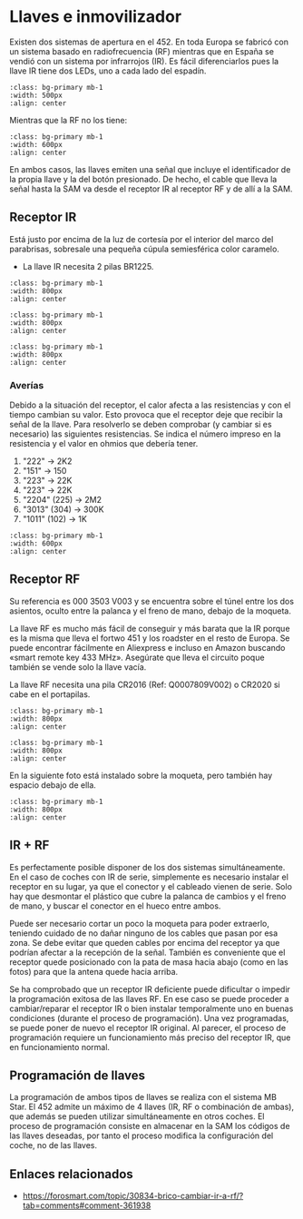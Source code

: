 # Llaves e inmovilizador

Existen dos sistemas de apertura en el 452. En toda Europa se fabricó con un
sistema basado en radiofrecuencia (RF) mientras que en España se vendió con un
sistema por infrarrojos (IR). Es fácil diferenciarlos pues la llave IR tiene dos
LEDs, uno a cada lado del espadín.

```{image} ./images/keys/ir-key.png
:class: bg-primary mb-1
:width: 500px
:align: center
```

Mientras que la RF no los tiene:

```{image} ./images/keys/rf-key.jpg
:class: bg-primary mb-1
:width: 600px
:align: center
```

En ambos casos, las llaves emiten una señal que incluye el identificador de la
propia llave y la del botón presionado. De hecho, el cable que lleva la señal
hasta la SAM va desde el receptor IR al receptor RF y de allí a la SAM.


## Receptor IR

Está justo por encima de la luz de cortesía por el interior del marco del
parabrisas, sobresale una pequeña cúpula semiesférica color caramelo.

- La llave IR necesita 2 pilas BR1225.

```{image} ./images/keys/ir-receiver-1.png
:class: bg-primary mb-1
:width: 800px
:align: center
```

```{image} ./images/keys/ir-receiver-2.png
:class: bg-primary mb-1
:width: 800px
:align: center
```

```{image} ./images/keys/ir-receiver-3.png
:class: bg-primary mb-1
:width: 800px
:align: center
```

### Averías

Debido a la situación del receptor, el calor afecta a las resistencias y con el
tiempo cambian su valor. Esto provoca que el receptor deje que recibir la señal
de la llave. Para resolverlo se deben comprobar (y cambiar si es necesario) las
siguientes resistencias. Se indica el número impreso en la resistencia y el
valor en ohmios que debería tener.

1. "222" -> 2K2
2. "151" -> 150
3. "223" -> 22K
4. "223" -> 22K
5. "2204" (225) -> 2M2
6. "3013" (304) -> 300K
7. "1011" (102) -> 1K


```{image} ./images/keys/ir-receiver-pcb.png
:class: bg-primary mb-1
:width: 600px
:align: center
```

## Receptor RF

Su referencia es 000 3503 V003 y se encuentra sobre el túnel entre los dos
asientos, oculto entre la palanca y el freno de mano, debajo de la moqueta.

La llave RF es mucho más fácil de conseguir y más barata que la IR porque es la misma que
lleva el fortwo 451 y los roadster en el resto de Europa. Se puede encontrar fácilmente en
Aliexpress e incluso en Amazon buscando «smart remote key 433 MHz». Asegúrate que lleva el
circuito poque también se vende solo la llave vacía.

La llave RF necesita una pila CR2016 (Ref: Q0007809V002) o CR2020 si cabe en el
portapilas.

```{image} ./images/keys/rf-receiver-3.png
:class: bg-primary mb-1
:width: 800px
:align: center
```

```{image} ./images/keys/rf-receiver-2.jpg
:class: bg-primary mb-1
:width: 800px
:align: center
```

En la siguiente foto está instalado sobre la moqueta, pero también hay espacio
debajo de ella.

```{image} ./images/keys/rf-receiver-location.jpg
:class: bg-primary mb-1
:width: 800px
:align: center
```

## IR + RF


Es perfectamente posible disponer de los dos sistemas simultáneamente. En el
caso de coches con IR de serie, simplemente es necesario instalar el receptor en
su lugar, ya que el conector y el cableado vienen de serie. Solo hay que
desmontar el plástico que cubre la palanca de cambios y el freno de mano, y
buscar el conector en el hueco entre ambos.

Puede ser necesario cortar un poco la moqueta para poder extraerlo, teniendo
cuidado de no dañar ninguno de los cables que pasan por esa zona. Se debe evitar
que queden cables por encima del receptor ya que podrían afectar a la recepción
de la señal. También es conveniente que el receptor quede posicionado con la
pata de masa hacia abajo (como en las fotos) para que la antena quede hacia
arriba.

Se ha comprobado que un receptor IR deficiente puede dificultar o impedir la
programación exitosa de las llaves RF. En ese caso se puede proceder a
cambiar/reparar el receptor IR o bien instalar temporalmente uno en buenas
condiciones (durante el proceso de programación). Una vez programadas, se puede
poner de nuevo el receptor IR original. Al parecer, el proceso de programación
requiere un funcionamiento más preciso del receptor IR, que en funcionamiento
normal.

## Programación de llaves

La programación de ambos tipos de llaves se realiza con el sistema MB Star. El
452 admite un máximo de 4 llaves (IR, RF o combinación de ambas), que además se
pueden utilizar simultáneamente en otros coches. El proceso de programación
consiste en almacenar en la SAM los códigos de las llaves deseadas, por tanto el
proceso modifica la configuración del coche, no de las llaves.

## Enlaces relacionados

- https://forosmart.com/topic/30834-brico-cambiar-ir-a-rf/?tab=comments#comment-361938
